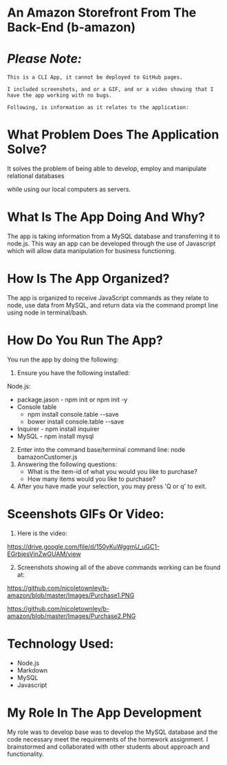 # **An Amazon Storefront From The Back-End (b-amazon)**

# *Please Note:*
    This is a CLI App, it cannot be deployed to GitHub pages.
    
    I included screenshots, and or a GIF, and or a video showing that I have the app working with no bugs.
    
    Following, is information as it relates to the application:

# **__What Problem Does The Application Solve?__**  
It solves the problem of being able to develop, employ and manipulate relational databases

while using our local computers as servers. 
# **__What Is The App Doing And Why?__** 
The app is taking information from a MySQL database and transferring it to node.js. 
This way an app can be developed through the use of Javascript which will allow data manipulation for business functioning.

# **__How Is The App Organized?__** 
 The app is organized to receive JavaScript commands as they relate to node, use data from MySQL, and return data via the command prompt line using node in terminal/bash. 
 
# **__How Do You Run The App?__** 
You run the app by doing the following:

1. Ensure you have the following installed:

Node.js:
* package.jason  - npm init or npm init -y
* Console table
    - npm install console.table --save
    - bower install console.table --save
* Inquirer - npm install inquirer
* MySQL - npm install mysql

2. Enter into the command base/terminal command line:
 node bamazonCustomer.js
3. Answering the following questions:
    * What is the item-id of what you would you like to purchase?
    * How many items would you like to purchase?
4. After you have made your selection, you may press 'Q or q' to exit.



        
# **__Sceenshots GIFs Or Video:__** 
1. Here is the video:

https://drive.google.com/file/d/150yKuWggmU_uGC1-EGrbjesVinZwGUAM/view

2.  Screenshots showing all of the above commands working can be found at:

https://github.com/nicoletownley/b-amazon/blob/master/Images/Purchase1.PNG

https://github.com/nicoletownley/b-amazon/blob/master/Images/Purchase2.PNG
 

# **__Technology Used:__**
* Node.js
* Markdown
* MySQL
* Javascript

# **__My Role In The App Development__**
 My role was to develop base  was to develop the MySQL database and the code necessary meet the requirements of the homework assignment. I brainstormed and collaborated with other students about approach and functionality.
